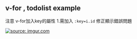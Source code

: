 ## v-for , todolist example

注意
v-for加入key的屬性
1.需加入 ```:key=i.id``` 修正顯示錯誤問題

<a href="https://imgur.com/NxrLZo6"><img src="https://i.imgur.com/NxrLZo6.gif" title="source: imgur.com" /></a>